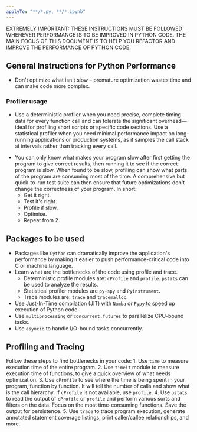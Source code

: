 ```yaml
---
applyTo: "**/*.py, **/*.ipynb"
---
```


EXTREMELY IMPORTANT: THESE INSTRUCTIONS MUST BE FOLLOWED WHENEVER PERFORMANCE IS TO BE IMPROVED IN PYTHON CODE. THE MAIN FOCUS OF THIS DOCUMENT IS TO HELP YOU REFACTOR AND IMPROVE THE PERFORMANCE OF PYTHON CODE.

## General Instructions for Python Performance
* Don't optimize what isn't slow – premature optimization wastes time and can make code more complex.

### Profiler usage
* Use a deterministic profiler when you need precise, complete timing data for every function call and can tolerate the significant overhead—ideal for profiling short scripts or specific code sections. Use a statistical profiler when you need minimal performance impact on long-running applications or production systems, as it samples the call stack at intervals rather than tracking every call.
<!-- TODO -->
* You can only know what makes your program slow after first getting the program to give correct results, then running it to see if the correct program is slow. When found to be slow, profiling can show what parts of the program are consuming most of the time. A comprehensive but quick-to-run test suite can then ensure that future optimizations don't change the correctness of your program. In short:
    - Get it right.
    - Test it's right.
    - Profile if slow.
    - Optimise.
    - Repeat from 2.
<!-- TODO -->

## Packages to be used
* Packages like `Cython` can dramatically improve the application's performance by making it easier to push performance-critical code into C or machine language.
* Learn what are the bottlenecks of the code using profile and trace.
    - Deterministic profile modules are: `cProfile` and `profile`. `pstats` can be used to analyze the results.
    - Statistical profiler modules are `py-spy` and `Pyinstrument`.
    - Trace modules are: `trace` and `tracemalloc`.
* Use Just-In-Time compilation (JIT) with `Numba` or `Pypy` to speed up execution of Python code.
* Use `multiprocessing` or `concurrent.futures` to parallelize CPU-bound tasks.
* Use `asyncio` to handle I/O-bound tasks concurrently.

## Profiling and Tracing
Follow these steps to find bottlenecks in your code:
    1. Use `time` to measure execution time of the entire program.
    2. Use `timeit` module to measure execution time of functions, to give a quick overview of what needs optimization.
    3. Use `cProfile` to see where the time is being spent in your program, function by function. It will tell the number of calls and show what is the call hierarchy. If `cProfile` is not available, use `profile`.
    4. Use `pstats` to read the output of `cProfile` or `profile` and perform various sorts and filters on the data. Focus on the most time-consuming functions. Save the output for persistence.
    5. Use `trace` to trace program execution, generate annotated statement coverage listings, print caller/callee relationships, and more.

